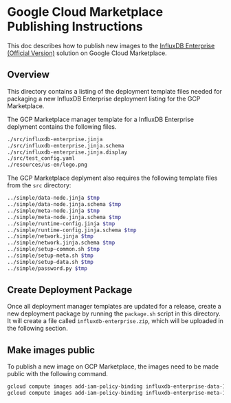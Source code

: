 # Google Cloud Marketplace Publishing Instructions

This doc describes how to publish new images to the [InfluxDB Enterprise
(Official
Version)](https://console.cloud.google.com/marketplace/details/influxdata-public/influxdb-enterprise-vm?q=influxdb)
solution on Google Cloud Marketplace.

## Overview

This directory contains a listing of the deployment template files needed for
packaging a new InfluxDB Enterprise deployment listing for the GCP Marketplace.

The GCP Marketplace manager template for a InfluxDB Enterprise deplyment
contains the following files.

```sh
./src/influxdb-enterprise.jinja
./src/influxdb-enterprise.jinja.schema
./src/influxdb-enterprise.jinja.display
./src/test_config.yaml
./resources/us-en/logo.png
```

The GCP Marketplace  deplyment also requires the following template files from
the `src` directory:

```sh
../simple/data-node.jinja $tmp
../simple/data-node.jinja.schema $tmp
../simple/meta-node.jinja $tmp
../simple/meta-node.jinja.schema $tmp 
../simple/runtime-config.jinja $tmp
../simple/runtime-config.jinja.schema $tmp
../simple/network.jinja $tmp
../simple/network.jinja.schema $tmp
../simple/setup-common.sh $tmp
../simple/setup-meta.sh $tmp
../simple/setup-data.sh $tmp
../simple/password.py $tmp
```

## Create Deployment Package

Once all deployment manager templates are updated for a release, create a new
deployment package by running the `package.sh` script in this directory. It will
create a file called `influxdb-enterprise.zip`, which will be uploaded in the
following section.

## Make images public

To publish a new image on GCP Marketplace, the images need to be made public
with the following command.

```sh
gcloud compute images add-iam-policy-binding influxdb-enterprise-data-1-8-2-ubuntu-1611160220 --member=allAuthenticatedUsers --role=roles/compute.imageUser
gcloud compute images add-iam-policy-binding influxdb-enterprise-meta-1-8-2-ubuntu-1611160220 --member=allAuthenticatedUsers --role=roles/compute.imageUser
```
